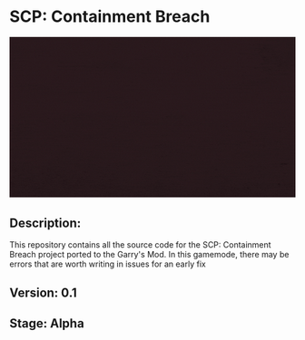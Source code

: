 # SCP: Containment Breach
![](github/cb2.gif)
## Description:
This repository contains all the source code for the SCP: Containment Breach project ported to the Garry's Mod.
In this gamemode, there may be errors that are worth writing in issues for an early fix
## Version: 0.1
## Stage: Alpha
